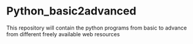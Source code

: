 # Python_basic2advanced
This repository will contain the python programs from basic to advance from different freely available web resources
